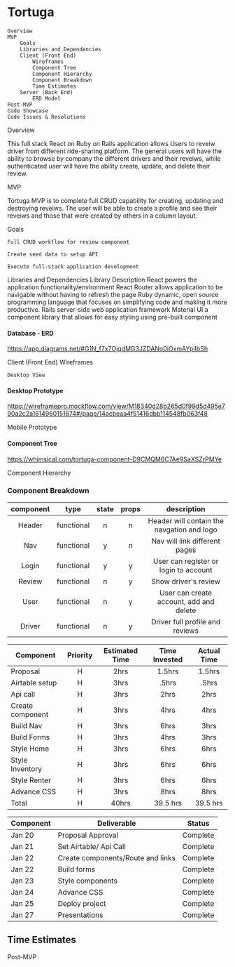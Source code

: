 # Tortuga

    Overview
    MVP
        Goals
        Libraries and Dependencies
        Client (Front End)
            Wireframes
            Component Tree
            Component Hierarchy
            Component Breakdown
            Time Estimates
        Server (Back End)
            ERD Model
    Post-MVP
    Code Showcase
    Code Issues & Resolutions


Overview

This full stack React on Ruby on Rails application allows Users to reveiw driver from different ride-sharing platform. The general users will have the ability to browse by company the different drivers and their reveiws, while authenticated user will have the ability create, update, and delete their review. 

MVP

Tortuga MVP is to complete full CRUD capability for creating, updating and destroying reveiws. The user will be able to create a profile and see their reveiws and those that were created by others in a column layout.

Goals


    Full CRUD workflow for review component

    Create seed data to setup API

    Execute full-stack application development

Libraries and Dependencies
Library 	Description
React 	powers the application functionality/environment
React Router 	allows application to be navigable without having to refresh the page
Ruby 	dynamic, open source programming language that focuses on simplifying code and making it more productive.
Rails 	server-side web application framework
Material UI 	a component library that allows for easy styling using pre-built component



#### Database - ERD
 https://app.diagrams.net/#G1N_f7x7OjqdMG3JZDANo0iOxmAYpiIbSh

Client (Front End)
Wireframes

    Desktop View

#### Desktop Prototype

https://wireframepro.mockflow.com/view/M18340d28b265d0f99d5d495e790a2c2a1614960151674#/page/14acbeaa4f51416dbb114548fb063f48



Mobile Prototype

    




#### Component Tree
 https://whimsical.com/tortuga-component-D9CMQM6C7Ae9SaXSZrPMYe


Component Hierarchy


### Component Breakdown
| component|   type    | state | props |             description                   |
| :------: | :--------:|:-----:|:-----:| :----------------------------------------:|
| Header   |functional |  n    | n     | Header will contain the navgation and logo|
| Nav      |functional |  y    | n     | Nav will  link different pages            |
| Login    |functional |  y    | y     | User can register or login to account     |
| Review   |functional |  n    | y     | Show driver's review                      |
| User     |functional |  n    | y     | User can create account, add and delete   |
| Driver   |functional |  n    | y     | Driver full profile and reviews           |





| Component                 | Priority | Estimated Time | Time Invested | Actual Time |
| ------------------------- | :------: | :------------: | :-----------: | :---------: |
| Proposal                  |    H     |      2hrs      |     1.5hrs   |   1.5hrs    |
| Airtable setup            |    H     |      3hrs      |     .5hrs    |    .5hrs    |
| Api call                  |    H     |      3hrs      |     2hrs     |    2hrs     |
| Create component          |    H     |      3hrs      |     4hrs     |    4hrs     |
| Build Nav                 |    H     |      3hrs      |     6hrs     |    3hrs     |
| Build Forms               |    H     |      3hrs      |     4hrs     |    3hrs     |
| Style Home                |    H     |      3hrs      |     6hrs     |    6hrs     |
| Style Inventory           |    H     |      3hrs      |     6hrs     |    6hrs     |
| Style Renter              |    H     |      3hrs      |     6hrs     |    6hrs     |
| Advance CSS               |    H     |      3hrs      |     8hrs     |    8hrs     |
| Total                     |    H     |      40hrs     |    39.5 hrs  |   39.5 hrs  |





| Component      | Deliverable                                | Status   |
| -------- | ------------------------------------------ | -------- |
| Jan 20   | Proposal Approval                          | Complete |
| Jan 21   | Set Airtable/ Api Call                     | Complete |
| Jan 22   | Create components/Route and links          | Complete |
| Jan 22   | Build forms                                | Complete |
| Jan 23   | Style components                           | Complete |
| Jan 24   | Advance CSS                                | Complete |
| Jan 25   | Deploy project                             | Complete |
| Jan 27   | Presentations                              | Complete |

## Time Estimates





Post-MVP

 
